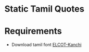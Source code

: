 # Static Tamil Quotes

# Requirements

* Download tamil font [ELCOT-Kanchi](https://tamilfonts.net/fonts/elcot-kanchi-regular)